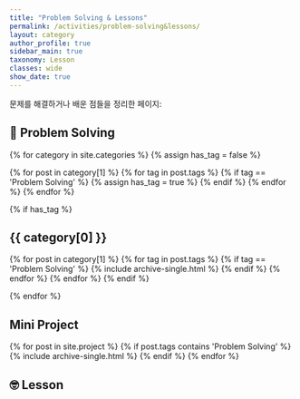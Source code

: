 ```yaml
---
title: "Problem Solving & Lessons"
permalink: /activities/problem-solving&lessons/
layout: category
author_profile: true
sidebar_main: true
taxonomy: Lesson
classes: wide
show_date: true
---
```


문제를 해결하거나 배운 점들을 정리한 페이지: 

<H2>🧐 Problem Solving</H2>

{% for category in site.categories %}
  {% assign has_tag = false %}

  {% for post in category[1] %}
    {% for tag in post.tags %}
      {% if tag == 'Problem Solving' %}
        {% assign has_tag = true %}
      {% endif %}
    {% endfor %}
  {% endfor %}

  {% if has_tag %}
<h2 id="projects" class="archive__subtitle">{{ category[0] }}</h2>
  {% for post in category[1] %}
    {% for tag in post.tags %}
      {% if tag == 'Problem Solving' %}
        {% include archive-single.html %}
      {% endif %}
    {% endfor %}
  {% endfor %}
  {% endif %}

{% endfor %}

<h2 id="projects" class="archive__subtitle">Mini Project</h2>
{% for post in site.project %}
  {% if post.tags contains 'Problem Solving' %}
    {% include archive-single.html %}
  {% endif %}
{% endfor %}

<H2>🤓 Lesson</H2>